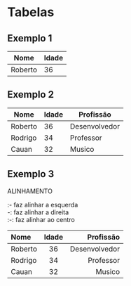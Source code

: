 # Tabelas

## Exemplo 1

| Nome    | Idade |
| ------- | ----- |
| Roberto | 36    |

## Exemplo 2

| Nome    | Idade | Profissão     |
| ------- | ----- | ------------- |
| Roberto | 36    | Desenvolvedor |
| Rodrigo | 34    | Professor     |
| Cauan   | 32    | Musico        |

## Exemplo 3

ALINHAMENTO

:- faz alinhar a esquerda  
-: faz alinhar a direita  
:-: faz alinhar ao centro

| Nome    | Idade |     Profissão |
| :------ | :---: | ------------: |
| Roberto |  36   | Desenvolvedor |
| Rodrigo |  34   |     Professor |
| Cauan   |  32   |        Musico |
